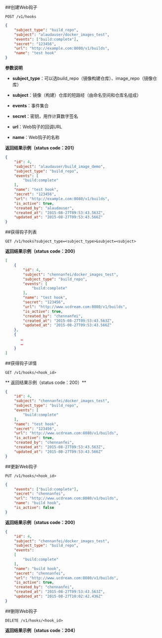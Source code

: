 ##创建Web钩子

`POST /v1/hooks`

```json
{
	"subject_type": "build_repo",
	"subject": "alaudauser/docker_images_test",
	"events": ["build:complete"],
	"secret": "123456",
	"url": "http://example.com:8080/v1/builds",
	"name": "test hook"
}
```

**参数说明**

- **subject_type**：可以选build_repo（镜像构建仓库）、image_repo（镜像仓库）

- **subject**：镜像（构建）仓库的短路经（由命名空间和仓库名组成）

- **events**：事件集合

- **secret**：密钥，用作计算数字签名

- **url**：Web钩子的回调URL

- **name**：Web钩子的名称

**返回结果示例（status code：201）**

```json
{
	"id": 4,
	"subject": "alaudauser/build_image_demo",
    "subject_type": "build_repo",
    "events": [
        "build:complete"
    ],
    "name": "test hook",
    "secret": "123456",
    "url": "http://example.com:8080/v1/builds",
    "is_active": true,
    "created_by": "alaudauser",
    "created_at": "2015-08-27T09:53:43.563Z",
    "updated_at": "2015-08-27T09:53:43.566Z"
}
```

##获得钩子列表

`GET /v1/hooks?subject_type=<subject_type>&subject=<subject>`

**返回结果示例（status code：200）**

```json
[
    {
        "id": 4,
        "subject": "chennanfei/docker_images_test",
        "subject_type": "build_repo",
        "events": [
            "build:complete"
        ],
        "name": "test hook",
        "secret": "123456",
        "url": "http://www.ucdream.com:8080/v1/builds",
        "is_active": true,
        "created_by": "chennanfei",
        "created_at": "2015-08-27T09:53:43.563Z",
        "updated_at": "2015-08-27T09:53:43.566Z"
    },
    {
       …
       …
    }
]
```

##获得钩子详情

`GET /v1/hooks/<hook_id>`

** 返回结果示例（status code：200）**

```json
{
    "id": 4,
    "subject": "chennanfei/docker_images_test",
    "subject_type": "build_repo",
    "events": [
        "build:complete"
    ],
    "name": "test hook",
    "secret": "123456",
    "url": "http://www.ucdream.com:8080/v1/builds",
    "is_active": true,
	"created_by": "chennanfei",
	"created_at": "2015-08-27T09:53:43.563Z",
   	"updated_at": "2015-08-27T09:53:43.566Z"
}
```

##更新Web钩子

`PUT /v1/hooks/<hook_id>`

```json
{
	"events": ["build:complete"],
	"secret": "chennanfei",
	"url": "http://www.ucdream.com:8080/v1/builds",
	"name": "build hook",
	"is_active": false
}
```

**返回结果示例（status code：200）**

```json
{
    "id": 4,
    "subject": "chennanfei/docker_images_test",
    "subject_type": "build_repo",
    "events":
   	[
   	    "build:complete"
    ],
    "name": "build hook",
    "secret": "chennanfei",
    "url": "http://www.ucdream.com:8080/v1/builds",
    "is_active": true,
    "created_by": "chennanfei",
    "created_at": "2015-08-27T09:53:43.563Z",
    "updated_at": "2015-08-27T10:02:42.436Z"
}
```

##删除Web钩子

`DELETE /v1/hooks/<hook_id>`

**返回结果示例（status code：204）**

